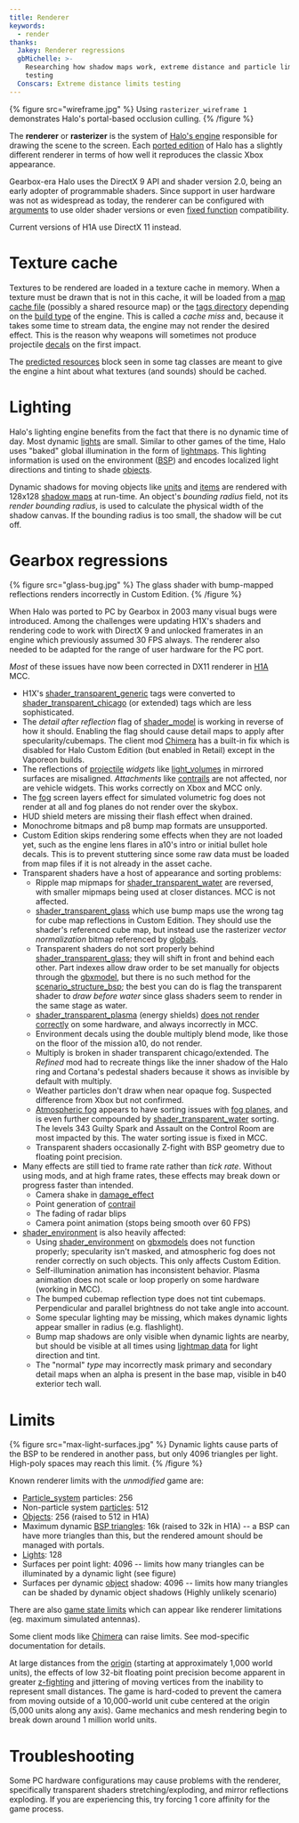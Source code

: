 ```yaml
---
title: Renderer
keywords:
  - render
thanks:
  Jakey: Renderer regressions
  gbMichelle: >-
    Researching how shadow maps work, extreme distance and particle limits
    testing
  Conscars: Extreme distance limits testing
---
```

{% figure src="wireframe.jpg" %}
Using `rasterizer_wireframe 1` demonstrates Halo's portal-based occlusion culling.
{% /figure %}

The **renderer** or **rasterizer** is the system of [Halo's engine](~engine) responsible for drawing the scene to the screen. Each [ported edition](~h1) of Halo has a slightly different renderer in terms of how well it reproduces the classic Xbox appearance.

Gearbox-era Halo uses the DirectX 9 API and shader version 2.0, being an early adopter of programmable shaders. Since support in user hardware was not as widespread as today, the renderer can be configured with [arguments](~arguments#graphics-options) to use older shader versions or even [fixed function][ff] compatibility.

Current versions of H1A use DirectX 11 instead.

# Texture cache
Textures to be rendered are loaded in a texture cache in memory. When a texture must be drawn that is not in this cache, it will be loaded from a [map cache file](~map) (possibly a shared resource map) or the [tags directory](~tags) depending on the [build type](~build-types#tag) of the engine. This is called a _cache miss_ and, because it takes some time to stream data, the engine may not render the desired effect. This is the reason why weapons will sometimes not produce projectile [decals](~decal) on the first impact.

The [predicted resources](~scenario#tag-field-predicted-resources) block seen in some tag classes are meant to give the engine a hint about what textures (and sounds) should be cached.

# Lighting
Halo's lighting engine benefits from the fact that there is no dynamic time of day. Most dynamic [lights](~light) are small. Similar to other games of the time, Halo uses "baked" global illumination in the form of [lightmaps](~). This lighting information is used on the environment ([BSP](~scenario_structure_bsp)) and encodes localized light directions and tinting to shade [objects](~object).

Dynamic shadows for moving objects like [units](~unit) and [items](~item) are rendered with 128x128 [shadow maps][shadow-mapping] at run-time. An object's _bounding radius_ field, not its _render bounding radius_, is used to calculate the physical width of the shadow canvas. If the bounding radius is too small, the shadow will be cut off.

# Gearbox regressions

{% figure src="glass-bug.jpg" %}
The glass shader with bump-mapped reflections renders incorrectly in Custom Edition.
{% /figure %}

When Halo was ported to PC by Gearbox in 2003 many visual bugs were introduced. Among the challenges were updating H1X's shaders and rendering code to work with DirectX 9 and unlocked framerates in an engine which previously assumed 30 FPS always. The renderer also needed to be adapted for the range of user hardware for the PC port.

_Most_ of these issues have now been corrected in DX11 renderer in [H1A](~h1a) MCC.

* H1X's [shader_transparent_generic](~) tags were converted to [shader_transparent_chicago](~) (or extended) tags which are less sophisticated.
* The _detail after reflection_ flag of [shader_model](~) is working in reverse of how it should. Enabling the flag should cause detail maps to apply after specularity/cubemaps. The client mod [Chimera](~) has a built-in fix which is disabled for Halo Custom Edition (but enabled in Retail) except in the Vaporeon builds.
* The reflections of [projectile](~) _widgets_ like [light_volumes](~light_volume) in mirrored surfaces are misaligned. _Attachments_ like [contrails](~contrail) are not affected, nor are vehicle widgets. This works correctly on Xbox and MCC only.
* The [fog](~) screen layers effect for simulated volumetric fog does not render at all and fog planes do not render over the skybox.
* HUD shield meters are missing their flash effect when drained.
* Monochrome bitmaps and p8 bump map formats are unsupported.
* Custom Edition skips rendering some effects when they are not loaded yet, such as the engine lens flares in a10's intro or initial bullet hole decals. This is to prevent stuttering since some raw data must be loaded from map files if it is not already in the asset cache.
* Transparent shaders have a host of appearance and sorting problems:
  * Ripple map mipmaps for [shader_transparent_water](~shader_transparent_water#known-issues) are reversed, with smaller mipmaps being used at closer distances. MCC is not affected.
  * [shader_transparent_glass](~) which use bump maps use the wrong tag for cube map reflections in Custom Edition. They should use the shader's referenced cube map, but instead use the rasterizer _vector normalization_ bitmap referenced by [globals](~).
  * Transparent shaders do not sort properly behind [shader_transparent_glass](~); they will shift in front and behind each other. Part indexes allow draw order to be set manually for objects through the [gbxmodel](~), but there is no such method for the [scenario_structure_bsp](~); the best you can do is flag the transparent shader to _draw before water_ since glass shaders seem to render in the same stage as water.
  * [shader_transparent_plasma](~) (energy shields) [does not render correctly](~shader_transparent_plasma#known-issues) on some hardware, and always incorrectly in MCC.
  * Environment decals using the double multiply blend mode, like those on the floor of the mission a10, do not render.
  * Multiply is broken in shader transparent chicago/extended. The _Refined_ mod had to recreate things like the inner shadow of the Halo ring and Cortana's pedestal shaders because it shows as invisible by default with multiply.
  * Weather particles don't draw when near opaque fog. Suspected difference from Xbox but not confirmed.
  * [Atmospheric fog](~sky) appears to have sorting issues with [fog planes](~fog), and is even further compounded by [shader_transparent_water](~) sorting. The levels 343 Guilty Spark and Assault on the Control Room are most impacted by this. The water sorting issue is fixed in MCC.
  * Transparent shaders occasionally Z-fight with BSP geometry due to floating point precision.
* Many effects are still tied to frame rate rather than _tick rate_. Without using mods, and at high frame rates, these effects may break down or progress faster than intended.
  * Camera shake in [damage_effect](~)
  * Point generation of [contrail](~)
  * The fading of radar blips
  * Camera point animation (stops being smooth over 60 FPS)
* [shader_environment](~) is also heavily affected:
  * Using [shader_environment](~) on [gbxmodels](~gbxmodel) does not function properly; specularity isn't masked, and atmospheric fog does not render correctly on such objects. This only affects Custom Edition.
  * Self-illumination animation has inconsistent behavior. Plasma animation does not scale or loop properly on some hardware (working in MCC).
  * The bumped cubemap reflection type does not tint cubemaps. Perpendicular and parallel brightness do not take angle into account.
  * Some specular lighting may be missing, which makes dynamic lights appear smaller in radius (e.g. flashlight).
  * Bump map shadows are only visible when dynamic lights are nearby, but should be visible at all times using [lightmap data](~lightmaps) for light direction and tint.
  * The "normal" _type_ may incorrectly mask primary and secondary detail maps when an alpha is present in the base map, visible in b40 exterior tech wall.

# Limits
{% figure src="max-light-surfaces.jpg" %}
Dynamic lights cause parts of the BSP to be rendered in another pass, but only 4096 triangles per light. High-poly spaces may reach this limit.
{% /figure %}

Known renderer limits with the _unmodified_ game are:

* [Particle_system](~) particles: 256
* Non-particle system [particles](~particle): 512
* [Objects](~object): 256 (raised to 512 in H1A)
* Maximum dynamic [BSP triangles](~scenario_structure_bsp): 16k (raised to 32k in H1A) -- a BSP can have more triangles than this, but the rendered amount should be managed with portals.
* [Lights](~light): 128
* Surfaces per point light: 4096 -- limits how many triangles can be illuminated by a dynamic light (see figure)
* Surfaces per dynamic [object](~object) shadow: 4096 -- limits how many triangles can be shaded by dynamic object shadows (Highly unlikely scenario)

There are also [game state limits](~game-state#limits) which can appear like renderer limitations (eg. maximum simulated antennas).

Some client mods like [Chimera](~) can raise limits. See mod-specific documentation for details.

At large distances from the [origin][origin-wiki] (starting at approximately 1,000 world units), the effects of low 32-bit floating point precision become apparent in greater [z-fighting][z-fight-wiki] and jittering of moving vertices from the inability to represent small distances. The game is hard-coded to prevent the camera from moving outside of a 10,000-world unit cube centered at the origin (5,000 units along any axis). Game mechanics and mesh rendering begin to break down around 1 million world units.

# Troubleshooting
Some PC hardware configurations may cause problems with the renderer, specifically transparent shaders stretching/exploding, and mirror reflections exploding. If you are experiencing this, try forcing 1 core affinity for the game process.

[ff]: https://en.wikipedia.org/wiki/Fixed-function
[shadow-mapping]: https://en.wikipedia.org/wiki/Shadow_mapping
[origin-wiki]: https://en.wikipedia.org/wiki/Origin_(mathematics)
[z-fight-wiki]: https://en.wikipedia.org/wiki/Z-fighting
